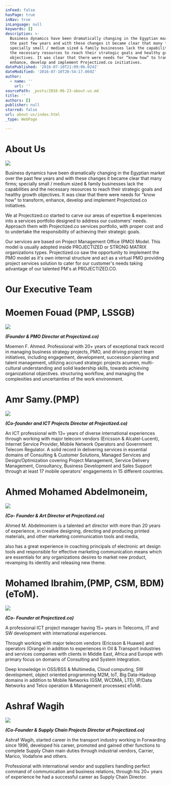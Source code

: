 ```yaml
---
inFeed: false
hasPage: true
inNav: true
inLanguage: null
keywords: []
description: >-
  Business dynamics have been dramatically changing in the Egyptian market over
  the past few years and with these changes it became clear that many firms;
  specially small / medium sized & family businesses lack the capabilities and
  the necessary resources to reach their strategic goals and healthy growth
  objectives. It was clear that there were needs for “know how” to transform,
  enhance, develop and implement Projectized.co initiatives.
datePublished: '2016-07-10T21:09:06.024Z'
dateModified: '2016-07-10T20:54:17.069Z'
author:
  - name: ''
    url: ''
sourcePath: _posts/2016-06-23-about-us.md
title: ''
authors: []
publisher: null
starred: false
url: about-us/index.html
_type: WebPage

---
```

# About Us
![](https://s3-us-west-2.amazonaws.com/the-grid-img/p/9b66953bb6a50eb4a96f290dbdadb60280d322c2.jpg)

Business dynamics have been dramatically changing in the Egyptian market over the past few years and with these changes it became clear that many firms; specially small / medium sized & family businesses lack the capabilities and the necessary resources to reach their strategic goals and healthy growth objectives. It was clear that there were needs for "know how" to transform, enhance, develop and implement Projectized.co initiatives.

We at Projectized.co started to carve our areas of expertise & experiences into a services portfolio designed to address our customers' needs. Approach them with Projectized.co services portfolio, with proper cost and to undertake the responsibility of achieving their strategic goals.

Our services are based on Project Management Office (PMO) Model. This model is usually adopted inside PROJECTIZED or STRONG MATRIX organizations types. Projectized.co saw the opportunity to implement the PMO model as it's own internal structure and act as a virtual PMO providing project services solution to cater for our customer's needs taking advantage of our talented PM's at PROJECTIZED.CO.

# Our Executive Team

# Moemen Fouad (PMP, LSSGB)
![](https://the-grid-user-content.s3-us-west-2.amazonaws.com/862edd26-34d8-4719-a5a8-af27c609f734.jpg)

_**(Founder & PMO Director at Projectized.co)**_

Moemen F. Ahmed. Professional with 20+ years of exceptional track record in managing business strategy projects, PMO, and driving project team initiatives, including engagement, development, succession planning and talent management, utilizing accrued strategic projects acumen, multi-cultural understanding and solid leadership skills, towards achieving organizational objectives. structuring workflow, and managing the complexities and uncertainties of the work environment.

# Amr Samy.(PMP)
![](https://the-grid-user-content.s3-us-west-2.amazonaws.com/f87d5e23-c9b6-4dcf-967d-65e47ceeb319.jpg)

**_(Co-founder and ICT Projects Director at Projectized.co)_**

An ICT professional with 13+ years of diverse international experiences through working with major telecom vendors (Ericsson & Alcatel-Lucent), Internet Service Provider, Mobile Network Operators and Government Telecom Regulator. A solid record in delivering services in essential domains of Consulting & Customer Solutions, Managed Services and Design/Optimization covering Project Management, Service Delivery Management, Consultancy, Business Development and Sales Support through at least 17 mobile operators' engagements in 15 different countries.

# Ahmed Mohamed Abdelmoneim,
![](https://the-grid-user-content.s3-us-west-2.amazonaws.com/9d5b5204-2099-41c7-89c7-2fe48ef80f40.jpg)

**_(Co- Founder & Art Director at Projectized.co)_**

Ahmed M. Abdelmoniem is a talented art director with more than 20 years of experience, in creative designing, directing and producing printed materials, and other marketing communication tools and media,

also has a great experience in coaching principals of electronic art design tools and responsible for effective marketing communication means which are essentials for any organizations desires to market new product, revamping its identity and releasing new theme.

# Mohamed Ibrahim,(PMP, CSM, BDM) (eToM).
![](https://the-grid-user-content.s3-us-west-2.amazonaws.com/0cf98bfe-d35b-4e02-b2b3-be7a1870bde5.jpg)

**_(Co- Founder at Projectized.co)_**

A professional ICT project manager having 15+ years in Telecoms, IT and SW development with international experiences.

Through working with major telecom vendors (Ericsson & Huawei) and operators (Orange) in addition to experiences in Oil & Transport industries and services companies with clients in Middle East, Africa and Europe with primary focus on domains of Consulting and System Integration.

Deep knowledge in OSS/BSS & Multimedia, Cloud computing, SW development, object oriented programming M2M, IoT, Big Data-Hadoop domains in addition to Mobile Networks (GSM, WCDMA, LTE), IP/Data Networks and Telco operation & Management processes( eToM).

# Ashraf Wagih
![](https://the-grid-user-content.s3-us-west-2.amazonaws.com/998776d1-5d54-4c24-80a4-0da7ed23b299.jpg)

**_(Co-Founder & Supply Chain Projects Director at Projectized.co)_**

Ashraf Wagih, started career in the transport industry working in Forwarding since 1996, developed his career, promoted and gained other functions to complete Supply Chain main duties through industrial vendors, Carrier, Marico, Vodafone and others.

Professional with international vendor and suppliers handling perfect command of communication and business relations, through his 20+ years of experience he had a successful career as Supply Chain Director.